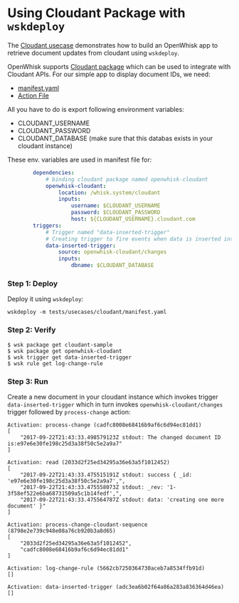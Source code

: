 <!--
#
# Licensed to the Apache Software Foundation (ASF) under one or more
# contributor license agreements.  See the NOTICE file distributed with
# this work for additional information regarding copyright ownership.
# The ASF licenses this file to You under the Apache License, Version 2.0
# (the "License"); you may not use this file except in compliance with
# the License.  You may obtain a copy of the License at
#
#     http://www.apache.org/licenses/LICENSE-2.0
#
# Unless required by applicable law or agreed to in writing, software
# distributed under the License is distributed on an "AS IS" BASIS,
# WITHOUT WARRANTIES OR CONDITIONS OF ANY KIND, either express or implied.
# See the License for the specific language governing permissions and
# limitations under the License.
#
-->

# Using Cloudant Package with `wskdeploy`

The [Cloudant usecase](https://github.com/apache/openwhisk-wskdeploy/tree/master/tests/src/integration/cloudant) demonstrates how to build an OpenWhisk app to retrieve document updates from cloudant using `wskdeploy`.

OpenWhisk supports [Cloudant package](https://github.com/apache/openwhisk-package-cloudant) which can be used to integrate with Cloudant APIs. For our simple app to display document IDs,  we need:

- [manifest.yaml](https://github.com/apache/openwhisk-wskdeploy/blob/master/tests/usecases/cloudant/manifest.yaml)
- [Action File](https://github.com/apache/openwhisk-wskdeploy/blob/master/tests/usecases/cloudant/src/process-change.js)

All you have to do is export following environment variables:

- CLOUDANT_USERNAME
- CLOUDANT_PASSWORD
- CLOUDANT_DATABASE (make sure that this databas exists in your cloudant instance)

These env. variables are used in manifest file for:

```yaml
        dependencies:
            # binding cloudant package named openwhisk-cloudant
            openwhisk-cloudant:
                location: /whisk.system/cloudant
                inputs:
                    username: $CLOUDANT_USERNAME
                    password: $CLOUDANT_PASSWORD
                    host: ${CLOUDANT_USERNAME}.cloudant.com
        triggers:
            # Trigger named "data-inserted-trigger"
            # Creating trigger to fire events when data is inserted into database
            data-inserted-trigger:
                source: openwhisk-cloudant/changes
                inputs:
                    dbname: $CLOUDANT_DATABASE
```

### Step 1: Deploy

Deploy it using `wskdeploy`:

```
wskdeploy -m tests/usecases/cloudant/manifest.yaml
```

### Step 2: Verify

```
$ wsk package get cloudant-sample
$ wsk package get openwhisk-cloudant
$ wsk trigger get data-inserted-trigger
$ wsk rule get log-change-rule
```
### Step 3: Run

Create a new document in your cloudant instance which invokes trigger `data-inserted-trigger`
which in turn invokes `openwhisk-cloudant/changes` trigger followed by `process-change` action:

```
Activation: process-change (cadfc8008e68416b9af6c6d94ec81dd1)
[
    "2017-09-22T21:43:33.498579123Z stdout: The changed document ID is:e97e6e30fe198c25d3a38f50c5e2a9a7"
]

Activation: read (2033d2f25ed34295a36e63a5f1012452)
[
    "2017-09-22T21:43:33.475515191Z stdout: success { _id: 'e97e6e30fe198c25d3a38f50c5e2a9a7',",
    "2017-09-22T21:43:33.475558073Z stdout: _rev: '1-3f58ef522e6ba68731509a5c1b14fedf',",
    "2017-09-22T21:43:33.475564787Z stdout: data: 'creating one more document' }"
]

Activation: process-change-cloudant-sequence (8798e2e739c948e08a76cb920b3a8d65)
[
    "2033d2f25ed34295a36e63a5f1012452",
    "cadfc8008e68416b9af6c6d94ec81dd1"
]

Activation: log-change-rule (5662cb7250364730aceb7a8534ffb91d)
[]

Activation: data-inserted-trigger (adc3ea6b02f64a86a283a836364d46ea)
[]
```
